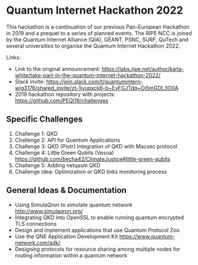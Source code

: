 # Quantum Internet Hackathon 2022
This hackathon is a continuation of our previous Pan-European Hackathon in 2019 and a prequel to a series of planned events. The RIPE NCC is joined by the Quantum Internet Alliance (QIA), GÉANT, PSNC, SURF, QuTech and several universities to organise the Quantum Internet Hackathon 2022. 

Links:
* Link to the original announcement: https://labs.ripe.net/author/karla-white/take-part-in-the-quantum-internet-hackathon-2022/
* Slack invite: https://join.slack.com/t/quantumintern-wig3176/shared_invite/zt-1jvupxck6-b~EvFGJTdq~Oj5mGDL3O0A 
* 2019 hackathon repository with projects: https://github.com/PEQI19/challenges 

## Specific Challenges 

1. Challenge 1: QKD
2. Challenge 2: API for Quantum Applications
3. Challenge 3: QKD (Piotr) Integration of QKD with Macsec protocol
4. Challenge 4: Little Green Qubits (Vesna) https://github.com/becha42/ClimateJustice#little-green-qubits 
5. Challenge 5: Adding netqasm QKD 
6. Challenge idea: Optimization or QKD links monitoring process

## General Ideas & Documentation 

* Using SimulaQron to simulate quantum network http://www.simulaqron.org/ 
* Integrating QKD into OpenSSL to enable running quantum encrypted TLS connections
* Design and implement applications that use Quantum Protocol Zoo
* Use the QNE Application Development Kit https://www.quantum-network.com/adk/ 
* Designing protocols for resource sharing among multiple nodes for routing information within a quantum network
